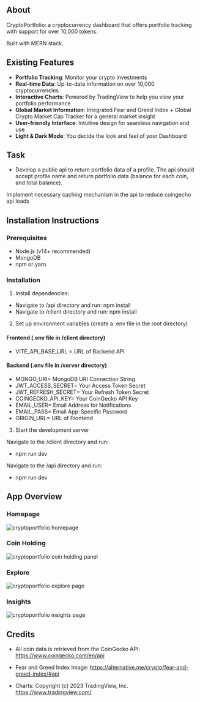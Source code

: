 ## About

CryptoPortfolio: a cryptocurrency dashboard that offers portfolio tracking with support for over 10,000 tokens.

Built with MERN stack.

## Existing Features

- **Portfolio Tracking**: Monitor your crypto investments
- **Real-time Data**: Up-to-date information on over 10,000 cryptocurrencies
- **Interactive Charts**: Powered by TradingView to help you view your portfolio performance
- **Global Market Information**: Integrated Fear and Greed Index + Global Crypto Market Cap Tracker for a general market insight
- **User-friendly Interface**: Intuitive design for seamless navigation and use
- **Light & Dark Mode**: You decide the look and feel of your Dashboard

## Task

- Develop a public api to return portfolio data of a profile. The api should accept profile name and return portfolio data (balance for each coin, and total balance).

Implement necessary caching mechanism in the api to reduce coingecho api loads

## Installation Instructions

### Prerequisites

- Node.js (v14+ recommended)
- MongoDB
- npm or yarn

### Installation

1. Install dependencies:

- Navigate to /api directory and run:
npm install
- Navigate to /client directory and run:
npm install

2. Set up environment variables (create a .env file in the root directory)

#### Frontend (.env file in /client directory)

- VITE_API_BASE_URL = URL of Backend API

#### Backend (.env file in /server directory)

- MONGO_URI= MongoDB URI Connection String
- JWT_ACCESS_SECRET= Your Access Token Secret
- JWT_REFRESH_SECRET= Your Refresh Token Secret
- COINGECKO_API_KEY= Your CoinGecko API Key
- EMAIL_USER= Email Address for Notifications
- EMAIL_PASS= Email App-Specific Password
- ORIGIN_URL= URL of Frontend

3. Start the development server

Navigate to the /client directory and run:

- npm run dev

Navigate to the /api directory and run:

- npm run dev

## App Overview

### Homepage

![cryptoportfolio homepage](./public/desktop-final-1.png)

### Coin Holding

![cryptoportfolio coin holding panel](./public/desktop-final-2.png)

### Explore

![cryptoportfolio explore page](./public/desktop-final-3.png)

### Insights

![cryptoportfolio insights page](./public/desktop-final-4.png)

## Credits

- All coin data is retrieved from the CoinGecko API:
  https://www.coingecko.com/en/api

- Fear and Greed Index Image:
  https://alternative.me/crypto/fear-and-greed-index/#api

- Charts:
  Copyright (с) 2023 TradingView, Inc. https://www.tradingview.com/
